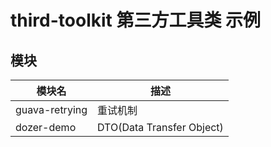 # third-toolkit 第三方工具类 示例

## 模块
| 模块名 | 描述 |
| --- | --- |
| guava-retrying | 重试机制 |
| dozer-demo | DTO(Data Transfer Object) |

